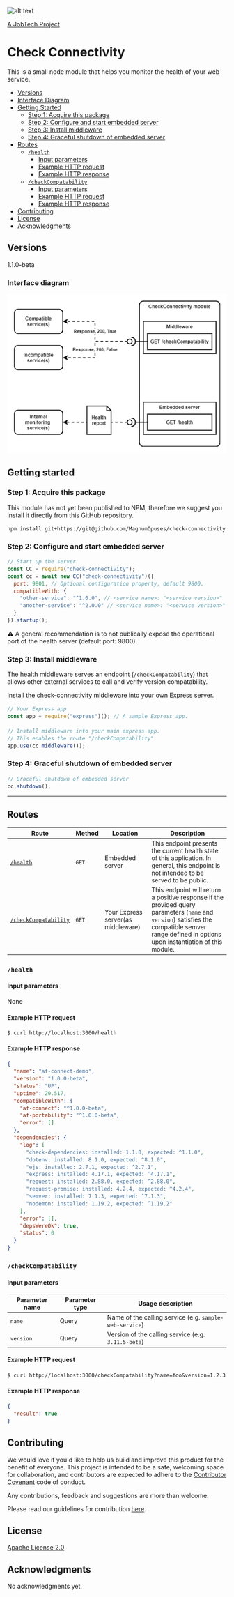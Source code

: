 ![alt text][logo]

[logo]: https://github.com/MagnumOpuses/project-meta/blob/master/img/jobtechdev_black.png "JobTech dev logo"

[A JobTech Project](https://www.jobtechdev.se)

# Check Connectivity 

This is a small node module that helps you monitor the health of your web service.

- [Versions](#versions)
- [Interface Diagram](#interface-diagram)
- [Getting Started](#getting-started)
  - [Step 1: Acquire this package](#step-1-acquire-this-package)
  - [Step 2: Configure and start embedded server](#step-2-configure-and-start-embedded-server)
  - [Step 3: Install middleware](#step-3-install-middleware)
  - [Step 4: Graceful shutdown of embedded server](#step-4-graceful-shutdown-of-embedded-server)
- [Routes](#routes)
  - [`/health`](#health)
    - [Input parameters](#input-parameters)
    - [Example HTTP request](#example-http-request)
    - [Example HTTP response](#example-http-response)
  - [`/checkCompatability`](#checkcompatability)
    - [Input parameters](#input-parameters-1)
    - [Example HTTP request](#example-http-request-1)
    - [Example HTTP response](#example-http-response-1)
- [Contributing](#contributing)
- [License](#license)
- [Acknowledgments](#acknowledgments)

## Versions

1.1.0-beta

### Interface diagram

![Interface diagram v1](.github/img/interface-diagram-v1.png?raw=true)

## Getting started

### Step 1: Acquire this package

This module has not yet been published to NPM, therefore we suggest you install it directly from this GitHub repository.

```
npm install git+https://git@github.com/MagnumOpuses/check-connectivity
```

### Step 2: Configure and start embedded server

```js
// Start up the server
const CC = require("check-connectivity");
const cc = await new CC("check-connectivity")({
  port: 9801, // Optional configuration property, default 9800.
  compatibleWith: {
    "other-service": "^1.0.0", // <service name>: "<service version>"
    "another-service": "^2.0.0" // <service name>: "<service version>"
  }
}).startup();
```

:warning: A general recommendation is to not publically expose the operational port of the health server (default port: 9800).

### Step 3: Install middleware

The health middleware serves an endpoint (`/checkCompatability`) that allows other external services to call and verify version compatability.

Install the check-connectivity middleware into your own Express server.

```js
// Your Express app
const app = require("express")(); // A sample Express app.

// Install middleware into your main express app.
// This enables the route "/checkCompatability"
app.use(cc.middleware());
```

### Step 4: Graceful shutdown of embedded server

```js
// Graceful shutdown of embedded server
cc.shutdown();
```

---

## Routes

| Route                                        | Method | Location                           | Description                                                                                                                                                                                       |
| -------------------------------------------- | ------ | ---------------------------------- | ------------------------------------------------------------------------------------------------------------------------------------------------------------------------------------------------- |
| [`/health`](#health)                         | `GET`  | Embedded server                    | This endpoint presents the current health state of this application. In general, this endpoint is not intended to be served to be public.                                                         |
| [`/checkCompatability`](#checkcompatability) | `GET`  | Your Express server(as middleware) | This endpoint will return a positive response if the provided query parameters (`name` and `version`) satisfies the compatible semver range defined in options upon instantiation of this module. |

### `/health`

#### Input parameters

None

#### Example HTTP request

```
$ curl http://localhost:3000/health
```

#### Example HTTP response

```json
{
  "name": "af-connect-demo",
  "version": "1.0.0-beta",
  "status": "UP",
  "uptime": 29.517,
  "compatibleWith": {
    "af-connect": "^1.0.0-beta",
    "af-portability": "^1.0.0-beta",
    "error": []
  },
  "dependencies": {
    "log": [
      "check-dependencies: installed: 1.1.0, expected: ^1.1.0",
      "dotenv: installed: 8.1.0, expected: ^8.1.0",
      "ejs: installed: 2.7.1, expected: ^2.7.1",
      "express: installed: 4.17.1, expected: ^4.17.1",
      "request: installed: 2.88.0, expected: ^2.88.0",
      "request-promise: installed: 4.2.4, expected: ^4.2.4",
      "semver: installed: 7.1.3, expected: ^7.1.3",
      "nodemon: installed: 1.19.2, expected: ^1.19.2"
    ],
    "error": [],
    "depsWereOk": true,
    "status": 0
  }
}
```

### `/checkCompatability`

#### Input parameters

| Parameter name | Parameter type | Usage description                                       |
| -------------- | -------------- | ------------------------------------------------------- |
| `name`         | Query          | Name of the calling service (e.g. `sample-web-service`) |
| `version`      | Query          | Version of the calling service (e.g. `3.11.5-beta`)     |

#### Example HTTP request

```
$ curl http://localhost:3000/checkCompatability?name=foo&version=1.2.3
```

#### Example HTTP response

```json
{
  "result": true
}
```

## Contributing

We would love if you'd like to help us build and improve this product for the benefit of everyone. This project is intended to be a safe, welcoming space for collaboration, and contributors are expected to adhere to the [Contributor Covenant](http://contributor-covenant.org/) code of conduct.

Any contributions, feedback and suggestions are more than welcome.

Please read our guidelines for contribution [here](CONTRIBUTING.md).

## License

[Apache License 2.0](LICENSE.md)

## Acknowledgments

No acknowledgments yet.

